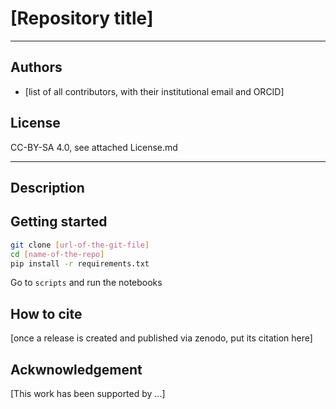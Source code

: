 #  [Repository title]

---
## Authors
* [list of all contributors, with their institutional email and ORCID]


## License
CC-BY-SA 4.0, see attached License.md

---
## Description


## Getting started

```bash
git clone [url-of-the-git-file]
cd [name-of-the-repo]
pip install -r requirements.txt
```

Go to `scripts` and run the notebooks

## How to cite

[once a release is created and published via zenodo, put its citation here]

## Ackwnowledgement

[This work has been supported by ...]
